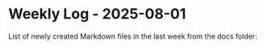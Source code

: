 # Weekly Log - 2025-08-01

List of newly created Markdown files in the last week from the docs folder:

